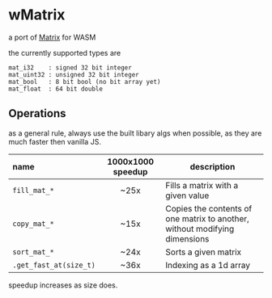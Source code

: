 # wMatrix
a port of [Matrix](https://github.com/EntireTwix/Matrix) for WASM

the currently supported types are 
```
mat_i32    : signed 32 bit integer
mat_uint32 : unsigned 32 bit integer
mat_bool   : 8 bit bool (no bit array yet)
mat_float  : 64 bit double
```

## Operations
as a general rule, always use the built libary algs when possible, as they are much faster then vanilla JS.

| name                   | 1000x1000 speedup | description                                                                |
| :--------------------- | :---------------: | -------------------------------------------------------------------------- |
| `fill_mat_*`           |       ~25x        | Fills a matrix with a given value                                          |
| `copy_mat_*`           |       ~15x        | Copies the contents of one matrix to another, without modifying dimensions |
| `sort_mat_*`           |       ~24x        | Sorts a given matrix                                                       |
| `.get_fast_at(size_t)` |       ~36x        | Indexing as a 1d array                                                     |

speedup increases as size does.
